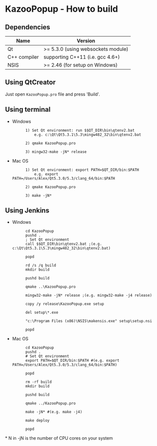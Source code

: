 KazooPopup - How to build
=========================

## Dependencies

| Name         | Version                               |
|--------------|---------------------------------------|
| Qt           | >= 5.3.0 (using websockets module)    |
| C++ compiler | supporting C++11 (i.e. gcc 4.6+)      |
| NSIS		   | >= 2.46 (for setup on Windows)		   |

## Using QtCreator

Just open `KazooPopup.pro` file and press 'Build'.

## Using terminal

* Windows
            
            1) Set Qt environment: run $$QT_DIR\bin\qtenv2.bat 
                e.g. c:\Qt\Qt5.3.1\5.3\mingw482_32\bin\qtenv2.bat

			2) qmake KazooPopup.pro

			3) mingw32-make -jN* release
				
* Mac OS
	
            1) Set Qt environment: export PATH=$QT_DIR/bin:$PATH
                e.g. export PATH=/Users/Alex/Qt5.3.0/5.3/clang_64/bin:$PATH

			2) qmake KazooPopup.pro
			
			3) make -jN*

## Using Jenkins

* Windows

            cd KazooPopup
            pushd .
            ; Set Qt environment
            call $$QT_DIR\bin\qtenv2.bat ;(e.g. c:\Qt\Qt5.3.1\5.3\mingw482_32\bin\qtenv2.bat)
            
            popd
            
            rd /s /q build
            mkdir build
            
            pushd build
            
            qmake ..\KazooPopup.pro
            
            mingw32-make -jN* release ;(e.g. mingw32-make -j4 release)
            
            copy /y release\KazooPopup.exe setup

            del setup\*.exe

            "c:\Program Files (x86)\NSIS\makensis.exe" setup\setup.nsi
            
            popd
            
* Mac OS

            cd KazooPopup
            pushd .
            # Set Qt environment
            export PATH=$QT_DIR/bin:$PATH #(e.g. export PATH=/Users/Alex/Qt5.3.0/5.3/clang_64/bin:$PATH)
            
            popd
            
            rm -rf build
            mkdir build
            
            pushd build
            
            qmake ../KazooPopup.pro
            
            make -jN* #(e.g. make -j4)
            
            make deploy
            
            popd
			
\* N in -jN is the number of CPU cores on your system			